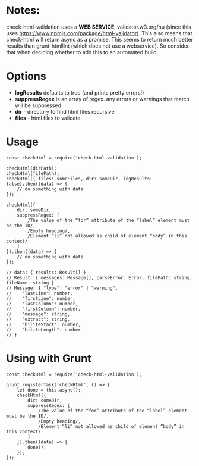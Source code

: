 
# Notes: 
check-html-validation uses a **WEB SERVICE**, validator.w3.org/nu (since this uses https://www.npmjs.com/package/html-validator). This also means that check-html will 
return async as a promise. This seems to return much better results than grunt-htmllint
(which does not use a webservice). So consider that when deciding whether to add this to 
an automated build.

# Options
- **logResults** defaults to true (and prints pretty errors!)
- **suppressRegex** is an array of regex. any errors or warnings that match will be suppressed
- **dir** - directory to find html files recursive
- **files** - html files to validate

# Usage

```
const checkHtml = require('check-html-validation');

checkHtml(dirPath);
checkHtml(filePath);
checkHtml({ files: someFiles, dir: someDir, logResults: false).then((data) => {
    // do something with data
});

checkHtml({
    dir: someDir,
    suppressRegex: [
        /The value of the “for” attribute of the “label” element must be the ID/,
        /Empty heading/,
        /Element “li” not allowed as child of element “body” in this context/
    ]
}).then((data) => {
    // do something with data
});

// data: { results: Result[] }
// Result: { messages: Message[], parseError: Error, filePath: string, fileName: string }
// Message: { "type": "error" | "warning",
//    "lastLine": number,
//    "firstLine": number,
//    "lastColumn": number,
//    "firstColumn": number,
//    "message": string,
//    "extract": string,
//    "hiliteStart": number,
//    "hiliteLength": number
// }
```

# Using with Grunt

```
const checkHtml = require('check-html-validation');

grunt.registerTask('checkHtml', () => {
    let done = this.async();
    checkHtml({
        dir: someDir,
        suppressRegex: [
            /The value of the “for” attribute of the “label” element must be the ID/,
            /Empty heading/,
            /Element “li” not allowed as child of element “body” in this context/
        ]
    }).then((data) => {
        done();
    });
});

```